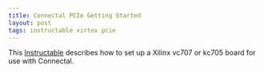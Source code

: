 ```yaml
---
title: Connectal PCIe Getting Started
layout: post
tags: instructable virtex pcie
---
```


This
[Instructable](http://www.instructables.com/id/Connectal-PCIe-Getting-Started/)
describes how to set up a Xilinx vc707 or kc705 board for use with
Connectal.
